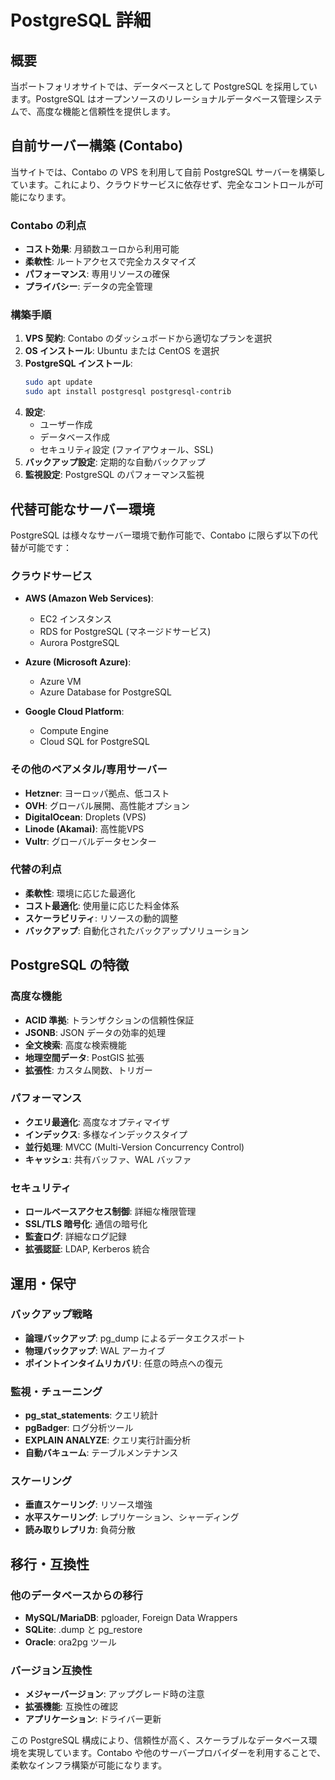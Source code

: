 # PostgreSQL 詳細

## 概要
当ポートフォリオサイトでは、データベースとして PostgreSQL を採用しています。PostgreSQL はオープンソースのリレーショナルデータベース管理システムで、高度な機能と信頼性を提供します。

## 自前サーバー構築 (Contabo)
当サイトでは、Contabo の VPS を利用して自前 PostgreSQL サーバーを構築しています。これにより、クラウドサービスに依存せず、完全なコントロールが可能になります。

### Contabo の利点
- **コスト効果**: 月額数ユーロから利用可能
- **柔軟性**: ルートアクセスで完全カスタマイズ
- **パフォーマンス**: 専用リソースの確保
- **プライバシー**: データの完全管理

### 構築手順
1. **VPS 契約**: Contabo のダッシュボードから適切なプランを選択
2. **OS インストール**: Ubuntu または CentOS を選択
3. **PostgreSQL インストール**:
   ```bash
   sudo apt update
   sudo apt install postgresql postgresql-contrib
   ```
4. **設定**:
   - ユーザー作成
   - データベース作成
   - セキュリティ設定 (ファイアウォール、SSL)
5. **バックアップ設定**: 定期的な自動バックアップ
6. **監視設定**: PostgreSQL のパフォーマンス監視

## 代替可能なサーバー環境
PostgreSQL は様々なサーバー環境で動作可能で、Contabo に限らず以下の代替が可能です：

### クラウドサービス
- **AWS (Amazon Web Services)**:
  - EC2 インスタンス
  - RDS for PostgreSQL (マネージドサービス)
  - Aurora PostgreSQL

- **Azure (Microsoft Azure)**:
  - Azure VM
  - Azure Database for PostgreSQL

- **Google Cloud Platform**:
  - Compute Engine
  - Cloud SQL for PostgreSQL

### その他のベアメタル/専用サーバー
- **Hetzner**: ヨーロッパ拠点、低コスト
- **OVH**: グローバル展開、高性能オプション
- **DigitalOcean**: Droplets (VPS)
- **Linode (Akamai)**: 高性能VPS
- **Vultr**: グローバルデータセンター

### 代替の利点
- **柔軟性**: 環境に応じた最適化
- **コスト最適化**: 使用量に応じた料金体系
- **スケーラビリティ**: リソースの動的調整
- **バックアップ**: 自動化されたバックアップソリューション

## PostgreSQL の特徴
### 高度な機能
- **ACID 準拠**: トランザクションの信頼性保証
- **JSONB**: JSON データの効率的処理
- **全文検索**: 高度な検索機能
- **地理空間データ**: PostGIS 拡張
- **拡張性**: カスタム関数、トリガー

### パフォーマンス
- **クエリ最適化**: 高度なオプティマイザ
- **インデックス**: 多様なインデックスタイプ
- **並行処理**: MVCC (Multi-Version Concurrency Control)
- **キャッシュ**: 共有バッファ、WAL バッファ

### セキュリティ
- **ロールベースアクセス制御**: 詳細な権限管理
- **SSL/TLS 暗号化**: 通信の暗号化
- **監査ログ**: 詳細なログ記録
- **拡張認証**: LDAP, Kerberos 統合

## 運用・保守
### バックアップ戦略
- **論理バックアップ**: pg_dump によるデータエクスポート
- **物理バックアップ**: WAL アーカイブ
- **ポイントインタイムリカバリ**: 任意の時点への復元

### 監視・チューニング
- **pg_stat_statements**: クエリ統計
- **pgBadger**: ログ分析ツール
- **EXPLAIN ANALYZE**: クエリ実行計画分析
- **自動バキューム**: テーブルメンテナンス

### スケーリング
- **垂直スケーリング**: リソース増強
- **水平スケーリング**: レプリケーション、シャーディング
- **読み取りレプリカ**: 負荷分散

## 移行・互換性
### 他のデータベースからの移行
- **MySQL/MariaDB**: pgloader, Foreign Data Wrappers
- **SQLite**: .dump と pg_restore
- **Oracle**: ora2pg ツール

### バージョン互換性
- **メジャーバージョン**: アップグレード時の注意
- **拡張機能**: 互換性の確認
- **アプリケーション**: ドライバー更新

この PostgreSQL 構成により、信頼性が高く、スケーラブルなデータベース環境を実現しています。Contabo や他のサーバープロバイダーを利用することで、柔軟なインフラ構築が可能になります。
